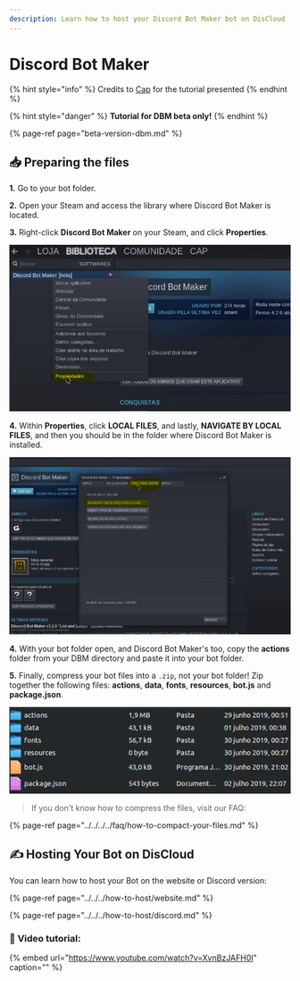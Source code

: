 ```yaml
---
description: Learn how to host your Discord Bot Maker bot on DisCloud
---
```


# Discord Bot Maker

{% hint style="info" %}
Credits to [Cap](https://discordapp.com/users/293860296542388234) for the tutorial presented
{% endhint %}

{% hint style="danger" %}
 **Tutorial for DBM beta only!** 
{% endhint %}

{% page-ref page="beta-version-dbm.md" %}

## 📥 Preparing the files

**1.** Go to your bot folder.

**2.** Open your Steam and access the library where Discord Bot Maker is located.

**3.** Right-click **Discord Bot Maker** on your Steam, and click **Properties**.

![Click on Properties](../../../../.gitbook/assets/1.JPG)

**4.** Within **Properties**, click **LOCAL FILES**, and lastly, **NAVIGATE BY LOCAL FILES**, and then you should be in the folder where Discord Bot Maker is installed.

![Click LOCAL FILES, last, NAVIGATE BY LOCAL FILES](../../../../.gitbook/assets/2.JPG)

**4.** With your bot folder open, and Discord Bot Maker's too, copy the **actions** folder from your DBM directory and paste it into your bot folder.

**5.** Finally, compress your bot files into a `.zip`, not your bot folder! Zip together the following files: **actions**, **data**, **fonts**, **resources**, **bot.js** and **package.json**.

![](../../../../.gitbook/assets/image%20%2840%29.png)

> If you don't know how to compress the files, visit our FAQ:

{% page-ref page="../../../../faq/how-to-compact-your-files.md" %}

## ✍ Hosting Your Bot on DisCloud

You can learn how to host your Bot on the website or Discord version:

{% page-ref page="../../../how-to-host/website.md" %}

{% page-ref page="../../../how-to-host/discord.md" %}

### 🎥 **Video tutorial**:

{% embed url="https://www.youtube.com/watch?v=XvnBzJAFH0I" caption="" %}

